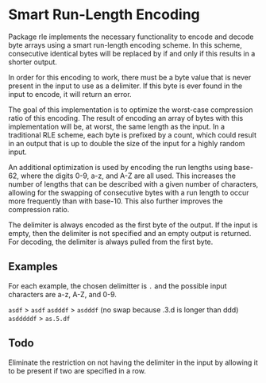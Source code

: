 # Smart Run-Length Encoding

Package rle implements the necessary functionality to encode and decode byte arrays
using a smart run-length encoding scheme. In this scheme, consecutive identical
bytes will be replaced by <delimiter><length><delimiter><original byte> if and only
if this results in a shorter output.

In order for this encoding to work, there must be a byte value that is never present
in the input to use as a delimiter. If this byte is ever found in the input to encode,
it will return an error.

The goal of this implementation is to optimize the worst-case compression ratio of
this encoding. The result of encoding an array of bytes with this implementation
will be, at worst, the same length as the input. In a traditional RLE scheme, each
byte is prefixed by a count, which could result in an output that is up to double
the size of the input for a highly random input.

An additional optimization is used by encoding the run lengths using base-62, where
the digits 0-9, a-z, and A-Z are all used. This increases the number of lengths that
can be described with a given number of characters, allowing for the swapping of
consecutive bytes with a run length to occur more frequently than with base-10. This
also further improves the compression ratio.

The delimiter is always encoded as the first byte of the output. If the input is empty,
then the delimiter is not specified and an empty output is returned. For decoding,
the delimiter is always pulled from the first byte.

## Examples
For each example, the chosen delimitter is `.` and the possible input characters are a-z, A-Z, and 0-9.

   `asdf` > `asdf`
   `asdddf` > `asdddf` (no swap because .3.d is longer than ddd)
   `asdddddf` > `as.5.df`

## Todo
Eliminate the restriction on not having the delimiter in the input by allowing it to be present
if two are specified in a row.